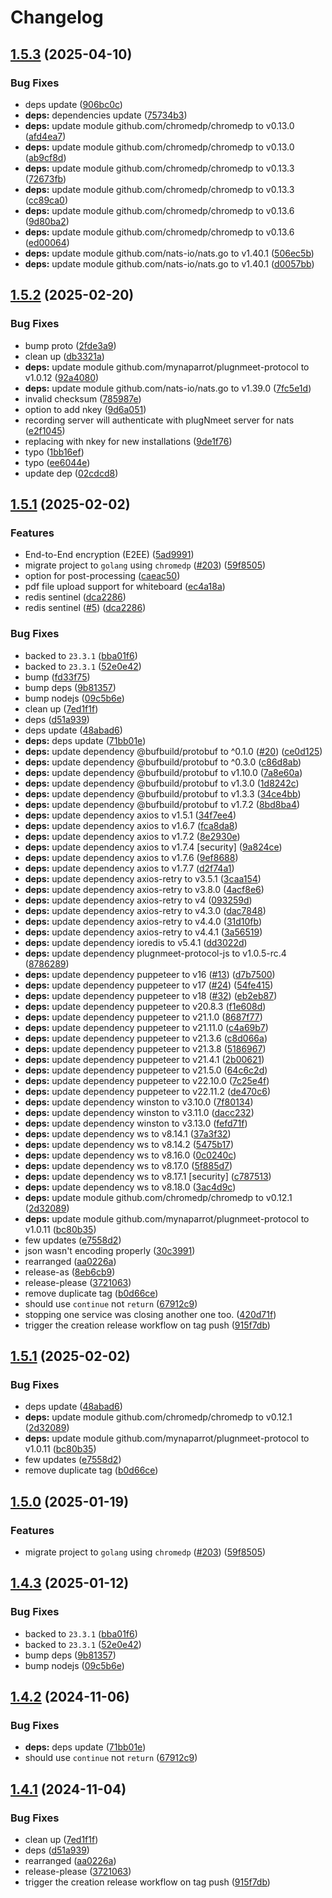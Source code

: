 # Changelog

## [1.5.3](https://github.com/mynaparrot/plugNmeet-recorder/compare/v1.5.2...v1.5.3) (2025-04-10)


### Bug Fixes

* deps update ([906bc0c](https://github.com/mynaparrot/plugNmeet-recorder/commit/906bc0c3e0b181b97362b916a47f71d58eda15f8))
* **deps:** dependencies update ([75734b3](https://github.com/mynaparrot/plugNmeet-recorder/commit/75734b30a6bca10f8d31613dce64156745f88c04))
* **deps:** update module github.com/chromedp/chromedp to v0.13.0 ([afd4ea7](https://github.com/mynaparrot/plugNmeet-recorder/commit/afd4ea7d43a7f1a6c90f54a425740dc3d2e153f4))
* **deps:** update module github.com/chromedp/chromedp to v0.13.0 ([ab9cf8d](https://github.com/mynaparrot/plugNmeet-recorder/commit/ab9cf8d7588113b371d553731ed1346e728857b7))
* **deps:** update module github.com/chromedp/chromedp to v0.13.3 ([72673fb](https://github.com/mynaparrot/plugNmeet-recorder/commit/72673fb61002294eac49941e98f524b3f671b36d))
* **deps:** update module github.com/chromedp/chromedp to v0.13.3 ([cc89ca0](https://github.com/mynaparrot/plugNmeet-recorder/commit/cc89ca054b528434e846da5fde33af58bb9f1193))
* **deps:** update module github.com/chromedp/chromedp to v0.13.6 ([9d80ba2](https://github.com/mynaparrot/plugNmeet-recorder/commit/9d80ba26fa30e3b9e6ebc848e475c9a812a7bb5e))
* **deps:** update module github.com/chromedp/chromedp to v0.13.6 ([ed00064](https://github.com/mynaparrot/plugNmeet-recorder/commit/ed00064a3991257985e136afa6c4303b16d1d85f))
* **deps:** update module github.com/nats-io/nats.go to v1.40.1 ([506ec5b](https://github.com/mynaparrot/plugNmeet-recorder/commit/506ec5b1b0098cdf746e7734c016e4d91c3b6652))
* **deps:** update module github.com/nats-io/nats.go to v1.40.1 ([d0057bb](https://github.com/mynaparrot/plugNmeet-recorder/commit/d0057bbfc3dd580efee871a011f621b4e2893d60))

## [1.5.2](https://github.com/mynaparrot/plugNmeet-recorder/compare/v1.5.1...v1.5.2) (2025-02-20)


### Bug Fixes

* bump proto ([2fde3a9](https://github.com/mynaparrot/plugNmeet-recorder/commit/2fde3a9c66a07f525a091d57a58952ef16212e23))
* clean up ([db3321a](https://github.com/mynaparrot/plugNmeet-recorder/commit/db3321a685567255e48f8b11bae9332aa79f4b9e))
* **deps:** update module github.com/mynaparrot/plugnmeet-protocol to v1.0.12 ([92a4080](https://github.com/mynaparrot/plugNmeet-recorder/commit/92a4080cbdac30a377b9e44d2bce61b2f286f3c1))
* **deps:** update module github.com/nats-io/nats.go to v1.39.0 ([7fc5e1d](https://github.com/mynaparrot/plugNmeet-recorder/commit/7fc5e1df0b07070bb9bd4a451c65bd7f4e316dde))
* invalid checksum ([785987e](https://github.com/mynaparrot/plugNmeet-recorder/commit/785987e57e575fb5bdcc481da23714ca4b6110e3))
* option to add nkey ([9d6a051](https://github.com/mynaparrot/plugNmeet-recorder/commit/9d6a05159754ea75cb549cea72f219a1272e30dc))
* recording server will authenticate with plugNmeet server for nats ([e2f1045](https://github.com/mynaparrot/plugNmeet-recorder/commit/e2f104543795b4cfdba3fc1b34a99989b624a66c))
* replacing with nkey for new installations ([9de1f76](https://github.com/mynaparrot/plugNmeet-recorder/commit/9de1f768e4b4e86829d91b91db56f43dd1d9a89b))
* typo ([1bb16ef](https://github.com/mynaparrot/plugNmeet-recorder/commit/1bb16ef375b8f0226394018f28369e5f54a9f8f8))
* typo ([ee6044e](https://github.com/mynaparrot/plugNmeet-recorder/commit/ee6044edebdc323c3ebb5f1ac16a1cc13fe4aa51))
* update dep ([02cdcd8](https://github.com/mynaparrot/plugNmeet-recorder/commit/02cdcd8d68ff74f9516850c9d16b6c9a2712a5b1))

## [1.5.1](https://github.com/mynaparrot/plugNmeet-recorder/compare/v1.5.1...v1.5.1) (2025-02-02)


### Features

* End-to-End encryption (E2EE) ([5ad9991](https://github.com/mynaparrot/plugNmeet-recorder/commit/5ad999197b79cfa857fa9ccbadc19008e2e9eba6))
* migrate project to `golang` using `chromedp` ([#203](https://github.com/mynaparrot/plugNmeet-recorder/issues/203)) ([59f8505](https://github.com/mynaparrot/plugNmeet-recorder/commit/59f850537cf8c1c8f520b21b47d093be6d739b50))
* option for post-processing ([caeac50](https://github.com/mynaparrot/plugNmeet-recorder/commit/caeac50d468516df56f476279a7b379e96948bee))
* pdf file upload support for whiteboard ([ec4a18a](https://github.com/mynaparrot/plugNmeet-recorder/commit/ec4a18ac32c911e18ed18fd6af4ef30d0da51196))
* redis sentinel ([dca2286](https://github.com/mynaparrot/plugNmeet-recorder/commit/dca2286ecbc68355d746d6fb9e78787336157b79))
* redis sentinel ([#5](https://github.com/mynaparrot/plugNmeet-recorder/issues/5)) ([dca2286](https://github.com/mynaparrot/plugNmeet-recorder/commit/dca2286ecbc68355d746d6fb9e78787336157b79))


### Bug Fixes

* backed to `23.3.1` ([bba01f6](https://github.com/mynaparrot/plugNmeet-recorder/commit/bba01f68e0d21f8fa0bbaf3f8088222e0ef0796e))
* backed to `23.3.1` ([52e0e42](https://github.com/mynaparrot/plugNmeet-recorder/commit/52e0e42280972553a3cd951940ad69f3d8cc5309))
* bump ([fd33f75](https://github.com/mynaparrot/plugNmeet-recorder/commit/fd33f750e949e331611861500c057a5eb166d407))
* bump deps ([9b81357](https://github.com/mynaparrot/plugNmeet-recorder/commit/9b81357de692c3610f00d47bf83e072095a50a3b))
* bump nodejs ([09c5b6e](https://github.com/mynaparrot/plugNmeet-recorder/commit/09c5b6e39771297c8fc121661d1b2ac48599047e))
* clean up ([7ed1f1f](https://github.com/mynaparrot/plugNmeet-recorder/commit/7ed1f1fdd3768ffb87a2cf23483c6e55d0ef4e2a))
* deps ([d51a939](https://github.com/mynaparrot/plugNmeet-recorder/commit/d51a939af20627b395a2efd3abef9eb4fa370b06))
* deps update ([48abad6](https://github.com/mynaparrot/plugNmeet-recorder/commit/48abad6f0781d901fb07e61ac5840ef61a96f4ed))
* **deps:** deps update ([71bb01e](https://github.com/mynaparrot/plugNmeet-recorder/commit/71bb01e74e604a864175e24a25363a47851bfc66))
* **deps:** update dependency @bufbuild/protobuf to ^0.1.0 ([#20](https://github.com/mynaparrot/plugNmeet-recorder/issues/20)) ([ce0d125](https://github.com/mynaparrot/plugNmeet-recorder/commit/ce0d125431fda08d26e923174481fc9e0c3f32c6))
* **deps:** update dependency @bufbuild/protobuf to ^0.3.0 ([c86d8ab](https://github.com/mynaparrot/plugNmeet-recorder/commit/c86d8ab91e1e7bd1c4c3c4236acb2c3db0dc0a90))
* **deps:** update dependency @bufbuild/protobuf to v1.10.0 ([7a8e60a](https://github.com/mynaparrot/plugNmeet-recorder/commit/7a8e60a916d111bac285d5aef888398875562c3b))
* **deps:** update dependency @bufbuild/protobuf to v1.3.0 ([1d8242c](https://github.com/mynaparrot/plugNmeet-recorder/commit/1d8242ca1c8c0d90be23899ac93ca015bb021e96))
* **deps:** update dependency @bufbuild/protobuf to v1.3.3 ([34ce4bb](https://github.com/mynaparrot/plugNmeet-recorder/commit/34ce4bb8d0ef6c0eee3aceff5ceb1912aae444fd))
* **deps:** update dependency @bufbuild/protobuf to v1.7.2 ([8bd8ba4](https://github.com/mynaparrot/plugNmeet-recorder/commit/8bd8ba441602163432532667d3e1337a116530c9))
* **deps:** update dependency axios to v1.5.1 ([34f7ee4](https://github.com/mynaparrot/plugNmeet-recorder/commit/34f7ee4b2fefb5f25e4d1cb082d4a193eb6d9cb3))
* **deps:** update dependency axios to v1.6.7 ([fca8da8](https://github.com/mynaparrot/plugNmeet-recorder/commit/fca8da8016a988d0f0e95068c50dc4081ff3b660))
* **deps:** update dependency axios to v1.7.2 ([8e2930e](https://github.com/mynaparrot/plugNmeet-recorder/commit/8e2930ef4736b595c2e4d5aa113b80988ce88b1b))
* **deps:** update dependency axios to v1.7.4 [security] ([9a824ce](https://github.com/mynaparrot/plugNmeet-recorder/commit/9a824ce3829f1b46dede4d55a8ddba6d116677c3))
* **deps:** update dependency axios to v1.7.6 ([9ef8688](https://github.com/mynaparrot/plugNmeet-recorder/commit/9ef8688e8909830a81146db9d5d979443617e859))
* **deps:** update dependency axios to v1.7.7 ([d2f74a1](https://github.com/mynaparrot/plugNmeet-recorder/commit/d2f74a1b669c86f03703d50681dd73fb680a64d4))
* **deps:** update dependency axios-retry to v3.5.1 ([3caa154](https://github.com/mynaparrot/plugNmeet-recorder/commit/3caa154e3d22090ebc4fe819fd6b3ba31bd8bae1))
* **deps:** update dependency axios-retry to v3.8.0 ([4acf8e6](https://github.com/mynaparrot/plugNmeet-recorder/commit/4acf8e6e8332607133caf5f492264c5d7d6624d5))
* **deps:** update dependency axios-retry to v4 ([093259d](https://github.com/mynaparrot/plugNmeet-recorder/commit/093259d4035a692211c580021d2b705f9a18a907))
* **deps:** update dependency axios-retry to v4.3.0 ([dac7848](https://github.com/mynaparrot/plugNmeet-recorder/commit/dac7848959a8f13b12e7fad953758fcb1c13806b))
* **deps:** update dependency axios-retry to v4.4.0 ([31d10fb](https://github.com/mynaparrot/plugNmeet-recorder/commit/31d10fb525bf432b4e220db782455ea7c6af0f87))
* **deps:** update dependency axios-retry to v4.4.1 ([3a56519](https://github.com/mynaparrot/plugNmeet-recorder/commit/3a56519d915fd85057b512aad48e1cc5d509f199))
* **deps:** update dependency ioredis to v5.4.1 ([dd3022d](https://github.com/mynaparrot/plugNmeet-recorder/commit/dd3022d85d4431f6f55e4842c8c0b9ccf3841aad))
* **deps:** update dependency plugnmeet-protocol-js to v1.0.5-rc.4 ([8786289](https://github.com/mynaparrot/plugNmeet-recorder/commit/8786289260182da1d1d41a5a22281191075b6c82))
* **deps:** update dependency puppeteer to v16 ([#13](https://github.com/mynaparrot/plugNmeet-recorder/issues/13)) ([d7b7500](https://github.com/mynaparrot/plugNmeet-recorder/commit/d7b750044d457f29943552fcb9acc5f7e082dbb3))
* **deps:** update dependency puppeteer to v17 ([#24](https://github.com/mynaparrot/plugNmeet-recorder/issues/24)) ([54fe415](https://github.com/mynaparrot/plugNmeet-recorder/commit/54fe415587fcb6619336274e78ce1ccc75521948))
* **deps:** update dependency puppeteer to v18 ([#32](https://github.com/mynaparrot/plugNmeet-recorder/issues/32)) ([eb2eb87](https://github.com/mynaparrot/plugNmeet-recorder/commit/eb2eb87c8d6985dc9085ba3d516fe1c12adbb0f9))
* **deps:** update dependency puppeteer to v20.8.3 ([f1e608d](https://github.com/mynaparrot/plugNmeet-recorder/commit/f1e608d554a1bb8454244da7bc2e30e7c94291c0))
* **deps:** update dependency puppeteer to v21.1.0 ([8687f77](https://github.com/mynaparrot/plugNmeet-recorder/commit/8687f77df1b672cb34d99fd98f67adafd855e41d))
* **deps:** update dependency puppeteer to v21.11.0 ([c4a69b7](https://github.com/mynaparrot/plugNmeet-recorder/commit/c4a69b7a1ee95ef8db64e9de3e30a81a8b34f049))
* **deps:** update dependency puppeteer to v21.3.6 ([c8d066a](https://github.com/mynaparrot/plugNmeet-recorder/commit/c8d066a4e74b38facf70342b2a4b4545469fbe8c))
* **deps:** update dependency puppeteer to v21.3.8 ([5186967](https://github.com/mynaparrot/plugNmeet-recorder/commit/518696711aab93a523b4d690bbbf93481d5198fa))
* **deps:** update dependency puppeteer to v21.4.1 ([2b00621](https://github.com/mynaparrot/plugNmeet-recorder/commit/2b006216a35d043cc6ecf6047b849e71df467d30))
* **deps:** update dependency puppeteer to v21.5.0 ([64c6c2d](https://github.com/mynaparrot/plugNmeet-recorder/commit/64c6c2d78815651212dc3d7c03578c6b4ccfdf87))
* **deps:** update dependency puppeteer to v22.10.0 ([7c25e4f](https://github.com/mynaparrot/plugNmeet-recorder/commit/7c25e4f7401d97a10203d0e6912af3bc35c9652d))
* **deps:** update dependency puppeteer to v22.11.2 ([de470c6](https://github.com/mynaparrot/plugNmeet-recorder/commit/de470c6cbfe7d576f065e0c9694c9cadc6eb636b))
* **deps:** update dependency winston to v3.10.0 ([7f80134](https://github.com/mynaparrot/plugNmeet-recorder/commit/7f801344896181b0884a472dc7aa97a7d3c641ca))
* **deps:** update dependency winston to v3.11.0 ([dacc232](https://github.com/mynaparrot/plugNmeet-recorder/commit/dacc23293282ef16c8c00c6381d92ed19194a804))
* **deps:** update dependency winston to v3.13.0 ([fefd71f](https://github.com/mynaparrot/plugNmeet-recorder/commit/fefd71f168f562f7c7fee38d2523501b1e804b5c))
* **deps:** update dependency ws to v8.14.1 ([37a3f32](https://github.com/mynaparrot/plugNmeet-recorder/commit/37a3f323957859bbe9f38eff62c953238ac3e978))
* **deps:** update dependency ws to v8.14.2 ([5475b17](https://github.com/mynaparrot/plugNmeet-recorder/commit/5475b1749b94f7f77846a5bb7bac51ccfb5136ff))
* **deps:** update dependency ws to v8.16.0 ([0c0240c](https://github.com/mynaparrot/plugNmeet-recorder/commit/0c0240cb4130b19e7d1de9e3919393eaf7f79b3b))
* **deps:** update dependency ws to v8.17.0 ([5f885d7](https://github.com/mynaparrot/plugNmeet-recorder/commit/5f885d7317dc6439886b5a2a979842445b8c8fd1))
* **deps:** update dependency ws to v8.17.1 [security] ([c787513](https://github.com/mynaparrot/plugNmeet-recorder/commit/c78751301b321629a48995d9a9dea13356f83024))
* **deps:** update dependency ws to v8.18.0 ([3ac4d9c](https://github.com/mynaparrot/plugNmeet-recorder/commit/3ac4d9ce9b7da4101394133d926568cddb06b874))
* **deps:** update module github.com/chromedp/chromedp to v0.12.1 ([2d32089](https://github.com/mynaparrot/plugNmeet-recorder/commit/2d320894a54e6deb8b06734b0165d9a5b123ee1f))
* **deps:** update module github.com/mynaparrot/plugnmeet-protocol to v1.0.11 ([bc80b35](https://github.com/mynaparrot/plugNmeet-recorder/commit/bc80b35054dc20f618837f516ebc529c89879041))
* few updates ([e7558d2](https://github.com/mynaparrot/plugNmeet-recorder/commit/e7558d2cf44de3c4c999aecf8737422a18a654bf))
* json wasn't encoding properly ([30c3991](https://github.com/mynaparrot/plugNmeet-recorder/commit/30c3991df9bf0a37fc3d444c38f83f73183293d3))
* rearranged ([aa0226a](https://github.com/mynaparrot/plugNmeet-recorder/commit/aa0226a7a1ebd0db5ceccbdeb665e66f8b552a18))
* release-as ([8eb6cb9](https://github.com/mynaparrot/plugNmeet-recorder/commit/8eb6cb9d1faf3b7da6bd9cf95296a697e5a869d4))
* release-please ([3721063](https://github.com/mynaparrot/plugNmeet-recorder/commit/37210630b7d68f28fd0a8564c62b3077112a27c4))
* remove duplicate tag ([b0d66ce](https://github.com/mynaparrot/plugNmeet-recorder/commit/b0d66ced2af1d4622693d1d2520e3bb5e95b9382))
* should use `continue` not `return` ([67912c9](https://github.com/mynaparrot/plugNmeet-recorder/commit/67912c9cca3131b38b309e7b8ea8d7de4ad95750))
* stopping one service was closing another one too. ([420d71f](https://github.com/mynaparrot/plugNmeet-recorder/commit/420d71fd9f25110597d47feb8040d79f1e8598eb))
* trigger the creation release workflow on tag push ([915f7db](https://github.com/mynaparrot/plugNmeet-recorder/commit/915f7db75a354977447b5d1d798ef51431c41db1))

## [1.5.1](https://github.com/mynaparrot/plugNmeet-recorder/compare/v1.5.0...v1.5.1) (2025-02-02)


### Bug Fixes

* deps update ([48abad6](https://github.com/mynaparrot/plugNmeet-recorder/commit/48abad6f0781d901fb07e61ac5840ef61a96f4ed))
* **deps:** update module github.com/chromedp/chromedp to v0.12.1 ([2d32089](https://github.com/mynaparrot/plugNmeet-recorder/commit/2d320894a54e6deb8b06734b0165d9a5b123ee1f))
* **deps:** update module github.com/mynaparrot/plugnmeet-protocol to v1.0.11 ([bc80b35](https://github.com/mynaparrot/plugNmeet-recorder/commit/bc80b35054dc20f618837f516ebc529c89879041))
* few updates ([e7558d2](https://github.com/mynaparrot/plugNmeet-recorder/commit/e7558d2cf44de3c4c999aecf8737422a18a654bf))
* remove duplicate tag ([b0d66ce](https://github.com/mynaparrot/plugNmeet-recorder/commit/b0d66ced2af1d4622693d1d2520e3bb5e95b9382))

## [1.5.0](https://github.com/mynaparrot/plugNmeet-recorder/compare/v1.4.3...v1.5.0) (2025-01-19)


### Features

* migrate project to `golang` using `chromedp` ([#203](https://github.com/mynaparrot/plugNmeet-recorder/issues/203)) ([59f8505](https://github.com/mynaparrot/plugNmeet-recorder/commit/59f850537cf8c1c8f520b21b47d093be6d739b50))

## [1.4.3](https://github.com/mynaparrot/plugNmeet-recorder/compare/v1.4.2...v1.4.3) (2025-01-12)


### Bug Fixes

* backed to `23.3.1` ([bba01f6](https://github.com/mynaparrot/plugNmeet-recorder/commit/bba01f68e0d21f8fa0bbaf3f8088222e0ef0796e))
* backed to `23.3.1` ([52e0e42](https://github.com/mynaparrot/plugNmeet-recorder/commit/52e0e42280972553a3cd951940ad69f3d8cc5309))
* bump deps ([9b81357](https://github.com/mynaparrot/plugNmeet-recorder/commit/9b81357de692c3610f00d47bf83e072095a50a3b))
* bump nodejs ([09c5b6e](https://github.com/mynaparrot/plugNmeet-recorder/commit/09c5b6e39771297c8fc121661d1b2ac48599047e))

## [1.4.2](https://github.com/mynaparrot/plugNmeet-recorder/compare/v1.4.1...v1.4.2) (2024-11-06)


### Bug Fixes

* **deps:** deps update ([71bb01e](https://github.com/mynaparrot/plugNmeet-recorder/commit/71bb01e74e604a864175e24a25363a47851bfc66))
* should use `continue` not `return` ([67912c9](https://github.com/mynaparrot/plugNmeet-recorder/commit/67912c9cca3131b38b309e7b8ea8d7de4ad95750))

## [1.4.1](https://github.com/mynaparrot/plugNmeet-recorder/compare/v1.4.0...v1.4.1) (2024-11-04)


### Bug Fixes

* clean up ([7ed1f1f](https://github.com/mynaparrot/plugNmeet-recorder/commit/7ed1f1fdd3768ffb87a2cf23483c6e55d0ef4e2a))
* deps ([d51a939](https://github.com/mynaparrot/plugNmeet-recorder/commit/d51a939af20627b395a2efd3abef9eb4fa370b06))
* rearranged ([aa0226a](https://github.com/mynaparrot/plugNmeet-recorder/commit/aa0226a7a1ebd0db5ceccbdeb665e66f8b552a18))
* release-please ([3721063](https://github.com/mynaparrot/plugNmeet-recorder/commit/37210630b7d68f28fd0a8564c62b3077112a27c4))
* trigger the creation release workflow on tag push ([915f7db](https://github.com/mynaparrot/plugNmeet-recorder/commit/915f7db75a354977447b5d1d798ef51431c41db1))
